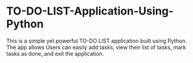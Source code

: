 # TO-DO-LIST-Application-Using-Python
This is a simple yet powerful TO-DO LIST application built using Python. The app allows Users can easily add tasks, view their list of tasks, mark tasks as done, and exit the application.

